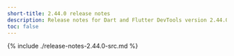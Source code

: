 ```yaml
---
short-title: 2.44.0 release notes
description: Release notes for Dart and Flutter DevTools version 2.44.0.
toc: false
---
```


{% include ./release-notes-2.44.0-src.md %}
